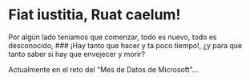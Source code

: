 # Fiat iustitia, Ruat caelum!

<!--
**Alfa-Hyperion/Alfa-Hyperion** is a ✨ _special_ ✨ repository because its `README.md` (this file) appears on your GitHub profile.

Here are some ideas to get you started:

- 🔭 I’m currently working on ...
- 🌱 I’m currently learning ...
- 👯 I’m looking to collaborate on ...
- 🤔 I’m looking for help with ...
- 💬 Ask me about ...
- 📫 How to reach me: ...
- 😄 Pronouns: ...
- ⚡ Fun fact: ...
-->Por algún lado teniamos que comenzar, todo es nuevo, todo es desconocido, ### ¡Hay tanto que hacer y ta poco tiempo!, ¿y para que tanto saber si hay que envejecer y morir?
Actualmente en el reto del "Mes de Datos de Microsoft"...
